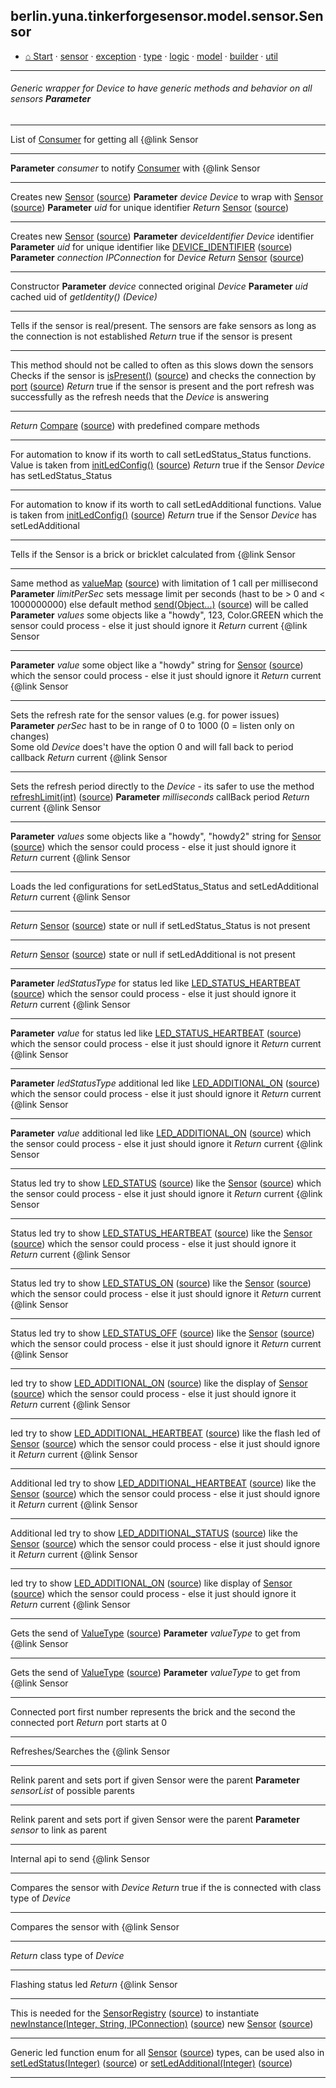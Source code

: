 ## berlin.yuna.tinkerforgesensor.model.sensor.Sensor
* [⌂ Start](https://github.com/YunaBraska/tinkerforge-sensor/blob/master/readmeDoc/README.md) · [sensor](https://github.com/YunaBraska/tinkerforge-sensor/blob/master/readmeDoc/berlin/yuna/tinkerforgesensor/model/sensor/README.md) · [exception](https://github.com/YunaBraska/tinkerforge-sensor/blob/master/readmeDoc/berlin/yuna/tinkerforgesensor/model/exception/README.md) · [type](https://github.com/YunaBraska/tinkerforge-sensor/blob/master/readmeDoc/berlin/yuna/tinkerforgesensor/model/type/README.md) · [logic](https://github.com/YunaBraska/tinkerforge-sensor/blob/master/readmeDoc/berlin/yuna/tinkerforgesensor/logic/README.md) · [model](https://github.com/YunaBraska/tinkerforge-sensor/blob/master/readmeDoc/berlin/yuna/tinkerforgesensor/model/README.md) · [builder](https://github.com/YunaBraska/tinkerforge-sensor/blob/master/readmeDoc/berlin/yuna/tinkerforgesensor/model/builder/README.md) · [util](https://github.com/YunaBraska/tinkerforge-sensor/blob/master/readmeDoc/berlin/yuna/tinkerforgesensor/util/README.md)

---
###### Generic wrapper for *Device* to have generic methods and behavior on all sensors **Parameter**

--- 
List of [Consumer](https://docs.oracle.com/javase/8/docs/api/java/util/function/Consumer.html)  for getting all {@link Sensor

--- 
**Parameter** *consumer* to notify [Consumer](https://docs.oracle.com/javase/8/docs/api/java/util/function/Consumer.html)  with {@link Sensor

--- 
Creates new [Sensor](https://github.com/YunaBraska/tinkerforge-sensor/blob/master/readmeDoc/berlin/yuna/tinkerforgesensor/model/sensor/Sensor.md) ([source](https://github.com/YunaBraska/tinkerforge-sensor/blob/master/src/main/java/berlin/yuna/tinkerforgesensor/model/sensor/Sensor.java))  **Parameter** *device* *Device* to wrap with [Sensor](https://github.com/YunaBraska/tinkerforge-sensor/blob/master/readmeDoc/berlin/yuna/tinkerforgesensor/model/sensor/Sensor.md) ([source](https://github.com/YunaBraska/tinkerforge-sensor/blob/master/src/main/java/berlin/yuna/tinkerforgesensor/model/sensor/Sensor.java))  **Parameter** *uid*    for unique identifier *Return* [Sensor](https://github.com/YunaBraska/tinkerforge-sensor/blob/master/readmeDoc/berlin/yuna/tinkerforgesensor/model/sensor/Sensor.md) ([source](https://github.com/YunaBraska/tinkerforge-sensor/blob/master/src/main/java/berlin/yuna/tinkerforgesensor/model/sensor/Sensor.java))

--- 
Creates new [Sensor](https://github.com/YunaBraska/tinkerforge-sensor/blob/master/readmeDoc/berlin/yuna/tinkerforgesensor/model/sensor/Sensor.md) ([source](https://github.com/YunaBraska/tinkerforge-sensor/blob/master/src/main/java/berlin/yuna/tinkerforgesensor/model/sensor/Sensor.java))  **Parameter** *deviceIdentifier* *Device* identifier **Parameter** *uid*              for unique identifier like [DEVICE_IDENTIFIER](https://github.com/YunaBraska/tinkerforge-sensor/blob/master/readmeDoc/berlin/yuna/tinkerforgesensor/model/sensor/Sensor.md) ([source](https://github.com/YunaBraska/tinkerforge-sensor/blob/master/src/main/java/berlin/yuna/tinkerforgesensor/model/sensor/Sensor.java))  **Parameter** *connection*       *IPConnection* for *Device* *Return* [Sensor](https://github.com/YunaBraska/tinkerforge-sensor/blob/master/readmeDoc/berlin/yuna/tinkerforgesensor/model/sensor/Sensor.md) ([source](https://github.com/YunaBraska/tinkerforge-sensor/blob/master/src/main/java/berlin/yuna/tinkerforgesensor/model/sensor/Sensor.java))

--- 
Constructor **Parameter** *device* connected original *Device* **Parameter** *uid*    cached uid of *getIdentity() (Device)*

--- 
Tells if the sensor is real/present. The sensors are fake sensors as long as the connection is not established *Return* true if the sensor is present

--- 
This method should not be called to often as this slows down the sensors Checks if the sensor is [isPresent()](https://github.com/YunaBraska/tinkerforge-sensor/blob/master/readmeDoc/berlin/yuna/tinkerforgesensor/model/sensor/Sensor.md) ([source](https://github.com/YunaBraska/tinkerforge-sensor/blob/master/src/main/java/berlin/yuna/tinkerforgesensor/model/sensor/Sensor.java))  and checks the connection by [port](https://github.com/YunaBraska/tinkerforge-sensor/blob/master/readmeDoc/berlin/yuna/tinkerforgesensor/model/sensor/Sensor.md) ([source](https://github.com/YunaBraska/tinkerforge-sensor/blob/master/src/main/java/berlin/yuna/tinkerforgesensor/model/sensor/Sensor.java))  *Return* true if the sensor is present and the port refresh was successfully as the refresh needs that the *Device* is answering

--- 
*Return* [Compare](https://github.com/YunaBraska/tinkerforge-sensor/blob/master/readmeDoc/berlin/yuna/tinkerforgesensor/model/builder/Compare.md) ([source](https://github.com/YunaBraska/tinkerforge-sensor/blob/master/src/main/java/berlin/yuna/tinkerforgesensor/model/builder/Compare.java))  with predefined compare methods

--- 
For automation to know if its worth to call setLedStatus_Status functions. Value is taken from [initLedConfig()](https://github.com/YunaBraska/tinkerforge-sensor/blob/master/readmeDoc/berlin/yuna/tinkerforgesensor/model/sensor/Sensor.md) ([source](https://github.com/YunaBraska/tinkerforge-sensor/blob/master/src/main/java/berlin/yuna/tinkerforgesensor/model/sensor/Sensor.java))  *Return* true if the Sensor *Device* has setLedStatus_Status

--- 
For automation to know if its worth to call setLedAdditional functions. Value is taken from [initLedConfig()](https://github.com/YunaBraska/tinkerforge-sensor/blob/master/readmeDoc/berlin/yuna/tinkerforgesensor/model/sensor/Sensor.md) ([source](https://github.com/YunaBraska/tinkerforge-sensor/blob/master/src/main/java/berlin/yuna/tinkerforgesensor/model/sensor/Sensor.java))  *Return* true if the Sensor *Device* has setLedAdditional

--- 
Tells if the Sensor is a brick or bricklet calculated from {@link Sensor

--- 
Same method as [valueMap](https://github.com/YunaBraska/tinkerforge-sensor/blob/master/readmeDoc/berlin/yuna/tinkerforgesensor/model/sensor/Sensor.md) ([source](https://github.com/YunaBraska/tinkerforge-sensor/blob/master/src/main/java/berlin/yuna/tinkerforgesensor/model/sensor/Sensor.java))  with limitation of 1 call per millisecond **Parameter** *limitPerSec* sets message limit per seconds (hast to be > 0 and < 1000000000) else default method [send(Object...)](https://github.com/YunaBraska/tinkerforge-sensor/blob/master/readmeDoc/berlin/yuna/tinkerforgesensor/model/sensor/Sensor.md) ([source](https://github.com/YunaBraska/tinkerforge-sensor/blob/master/src/main/java/berlin/yuna/tinkerforgesensor/model/sensor/Sensor.java))  will be called **Parameter** *values*      some objects like a "howdy", 123, Color.GREEN which the sensor could process - else it just should ignore it *Return* current {@link Sensor

--- 
**Parameter** *value* some object like a "howdy" string for [Sensor](https://github.com/YunaBraska/tinkerforge-sensor/blob/master/readmeDoc/berlin/yuna/tinkerforgesensor/model/sensor/Sensor.md) ([source](https://github.com/YunaBraska/tinkerforge-sensor/blob/master/src/main/java/berlin/yuna/tinkerforgesensor/model/sensor/Sensor.java))  which the sensor could process - else it just should ignore it *Return* current {@link Sensor

--- 
Sets the refresh rate for the sensor values (e.g. for power issues) **Parameter** *perSec* hast to be in range of 0 to 1000 (0 = listen only on changes)               
 Some old *Device* does't have the option 0 and will fall back to period callback *Return* current {@link Sensor

--- 
Sets the refresh period directly to the *Device* - its safer to use the method [refreshLimit(int)](https://github.com/YunaBraska/tinkerforge-sensor/blob/master/readmeDoc/berlin/yuna/tinkerforgesensor/model/sensor/Sensor.md) ([source](https://github.com/YunaBraska/tinkerforge-sensor/blob/master/src/main/java/berlin/yuna/tinkerforgesensor/model/sensor/Sensor.java))  **Parameter** *milliseconds* callBack period *Return* current {@link Sensor

--- 
**Parameter** *values* some objects like a "howdy", "howdy2" string for [Sensor](https://github.com/YunaBraska/tinkerforge-sensor/blob/master/readmeDoc/berlin/yuna/tinkerforgesensor/model/sensor/Sensor.md) ([source](https://github.com/YunaBraska/tinkerforge-sensor/blob/master/src/main/java/berlin/yuna/tinkerforgesensor/model/sensor/Sensor.java))  which the sensor could process - else it just should ignore it *Return* current {@link Sensor

--- 
Loads the led configurations for setLedStatus_Status and setLedAdditional *Return* current {@link Sensor

--- 
*Return* [Sensor](https://github.com/YunaBraska/tinkerforge-sensor/blob/master/readmeDoc/berlin/yuna/tinkerforgesensor/model/sensor/Sensor.md) ([source](https://github.com/YunaBraska/tinkerforge-sensor/blob/master/src/main/java/berlin/yuna/tinkerforgesensor/model/sensor/Sensor.java))  state or null if setLedStatus_Status is not present

--- 
*Return* [Sensor](https://github.com/YunaBraska/tinkerforge-sensor/blob/master/readmeDoc/berlin/yuna/tinkerforgesensor/model/sensor/Sensor.md) ([source](https://github.com/YunaBraska/tinkerforge-sensor/blob/master/src/main/java/berlin/yuna/tinkerforgesensor/model/sensor/Sensor.java))  state or null if setLedAdditional is not present

--- 
**Parameter** *ledStatusType* for status led like [LED_STATUS_HEARTBEAT](https://github.com/YunaBraska/tinkerforge-sensor/blob/master/readmeDoc/berlin/yuna/tinkerforgesensor/model/sensor/Sensor.md) ([source](https://github.com/YunaBraska/tinkerforge-sensor/blob/master/src/main/java/berlin/yuna/tinkerforgesensor/model/sensor/Sensor.java))  which the sensor could process - else it just should ignore it *Return* current {@link Sensor

--- 
**Parameter** *value* for status led like [LED_STATUS_HEARTBEAT](https://github.com/YunaBraska/tinkerforge-sensor/blob/master/readmeDoc/berlin/yuna/tinkerforgesensor/model/sensor/Sensor.md) ([source](https://github.com/YunaBraska/tinkerforge-sensor/blob/master/src/main/java/berlin/yuna/tinkerforgesensor/model/sensor/Sensor.java))  which the sensor could process - else it just should ignore it *Return* current {@link Sensor

--- 
**Parameter** *ledStatusType* additional led like [LED_ADDITIONAL_ON](https://github.com/YunaBraska/tinkerforge-sensor/blob/master/readmeDoc/berlin/yuna/tinkerforgesensor/model/sensor/Sensor.md) ([source](https://github.com/YunaBraska/tinkerforge-sensor/blob/master/src/main/java/berlin/yuna/tinkerforgesensor/model/sensor/Sensor.java))  which the sensor could process - else it just should ignore it *Return* current {@link Sensor

--- 
**Parameter** *value* additional led like [LED_ADDITIONAL_ON](https://github.com/YunaBraska/tinkerforge-sensor/blob/master/readmeDoc/berlin/yuna/tinkerforgesensor/model/sensor/Sensor.md) ([source](https://github.com/YunaBraska/tinkerforge-sensor/blob/master/src/main/java/berlin/yuna/tinkerforgesensor/model/sensor/Sensor.java))  which the sensor could process - else it just should ignore it *Return* current {@link Sensor

--- 
Status led try to show [LED_STATUS](https://github.com/YunaBraska/tinkerforge-sensor/blob/master/readmeDoc/berlin/yuna/tinkerforgesensor/model/sensor/Sensor.md) ([source](https://github.com/YunaBraska/tinkerforge-sensor/blob/master/src/main/java/berlin/yuna/tinkerforgesensor/model/sensor/Sensor.java))  like the [Sensor](https://github.com/YunaBraska/tinkerforge-sensor/blob/master/readmeDoc/berlin/yuna/tinkerforgesensor/model/sensor/Sensor.md) ([source](https://github.com/YunaBraska/tinkerforge-sensor/blob/master/src/main/java/berlin/yuna/tinkerforgesensor/model/sensor/Sensor.java))  which the sensor could process - else it just should ignore it *Return* current {@link Sensor

--- 
Status led try to show [LED_STATUS_HEARTBEAT](https://github.com/YunaBraska/tinkerforge-sensor/blob/master/readmeDoc/berlin/yuna/tinkerforgesensor/model/sensor/Sensor.md) ([source](https://github.com/YunaBraska/tinkerforge-sensor/blob/master/src/main/java/berlin/yuna/tinkerforgesensor/model/sensor/Sensor.java))  like the [Sensor](https://github.com/YunaBraska/tinkerforge-sensor/blob/master/readmeDoc/berlin/yuna/tinkerforgesensor/model/sensor/Sensor.md) ([source](https://github.com/YunaBraska/tinkerforge-sensor/blob/master/src/main/java/berlin/yuna/tinkerforgesensor/model/sensor/Sensor.java))  which the sensor could process - else it just should ignore it *Return* current {@link Sensor

--- 
Status led try to show [LED_STATUS_ON](https://github.com/YunaBraska/tinkerforge-sensor/blob/master/readmeDoc/berlin/yuna/tinkerforgesensor/model/sensor/Sensor.md) ([source](https://github.com/YunaBraska/tinkerforge-sensor/blob/master/src/main/java/berlin/yuna/tinkerforgesensor/model/sensor/Sensor.java))  like the [Sensor](https://github.com/YunaBraska/tinkerforge-sensor/blob/master/readmeDoc/berlin/yuna/tinkerforgesensor/model/sensor/Sensor.md) ([source](https://github.com/YunaBraska/tinkerforge-sensor/blob/master/src/main/java/berlin/yuna/tinkerforgesensor/model/sensor/Sensor.java))  which the sensor could process - else it just should ignore it *Return* current {@link Sensor

--- 
Status led try to show [LED_STATUS_OFF](https://github.com/YunaBraska/tinkerforge-sensor/blob/master/readmeDoc/berlin/yuna/tinkerforgesensor/model/sensor/Sensor.md) ([source](https://github.com/YunaBraska/tinkerforge-sensor/blob/master/src/main/java/berlin/yuna/tinkerforgesensor/model/sensor/Sensor.java))  like the [Sensor](https://github.com/YunaBraska/tinkerforge-sensor/blob/master/readmeDoc/berlin/yuna/tinkerforgesensor/model/sensor/Sensor.md) ([source](https://github.com/YunaBraska/tinkerforge-sensor/blob/master/src/main/java/berlin/yuna/tinkerforgesensor/model/sensor/Sensor.java))  which the sensor could process - else it just should ignore it *Return* current {@link Sensor

--- 
led try to show [LED_ADDITIONAL_ON](https://github.com/YunaBraska/tinkerforge-sensor/blob/master/readmeDoc/berlin/yuna/tinkerforgesensor/model/sensor/Sensor.md) ([source](https://github.com/YunaBraska/tinkerforge-sensor/blob/master/src/main/java/berlin/yuna/tinkerforgesensor/model/sensor/Sensor.java))  like the display of [Sensor](https://github.com/YunaBraska/tinkerforge-sensor/blob/master/readmeDoc/berlin/yuna/tinkerforgesensor/model/sensor/Sensor.md) ([source](https://github.com/YunaBraska/tinkerforge-sensor/blob/master/src/main/java/berlin/yuna/tinkerforgesensor/model/sensor/Sensor.java))  which the sensor could process - else it just should ignore it *Return* current {@link Sensor

--- 
led try to show [LED_ADDITIONAL_HEARTBEAT](https://github.com/YunaBraska/tinkerforge-sensor/blob/master/readmeDoc/berlin/yuna/tinkerforgesensor/model/sensor/Sensor.md) ([source](https://github.com/YunaBraska/tinkerforge-sensor/blob/master/src/main/java/berlin/yuna/tinkerforgesensor/model/sensor/Sensor.java))  like the flash led of [Sensor](https://github.com/YunaBraska/tinkerforge-sensor/blob/master/readmeDoc/berlin/yuna/tinkerforgesensor/model/sensor/Sensor.md) ([source](https://github.com/YunaBraska/tinkerforge-sensor/blob/master/src/main/java/berlin/yuna/tinkerforgesensor/model/sensor/Sensor.java))  which the sensor could process - else it just should ignore it *Return* current {@link Sensor

--- 
Additional led try to show [LED_ADDITIONAL_HEARTBEAT](https://github.com/YunaBraska/tinkerforge-sensor/blob/master/readmeDoc/berlin/yuna/tinkerforgesensor/model/sensor/Sensor.md) ([source](https://github.com/YunaBraska/tinkerforge-sensor/blob/master/src/main/java/berlin/yuna/tinkerforgesensor/model/sensor/Sensor.java))  like the [Sensor](https://github.com/YunaBraska/tinkerforge-sensor/blob/master/readmeDoc/berlin/yuna/tinkerforgesensor/model/sensor/Sensor.md) ([source](https://github.com/YunaBraska/tinkerforge-sensor/blob/master/src/main/java/berlin/yuna/tinkerforgesensor/model/sensor/Sensor.java))  which the sensor could process - else it just should ignore it *Return* current {@link Sensor

--- 
Additional led try to show [LED_ADDITIONAL_STATUS](https://github.com/YunaBraska/tinkerforge-sensor/blob/master/readmeDoc/berlin/yuna/tinkerforgesensor/model/sensor/Sensor.md) ([source](https://github.com/YunaBraska/tinkerforge-sensor/blob/master/src/main/java/berlin/yuna/tinkerforgesensor/model/sensor/Sensor.java))  like the [Sensor](https://github.com/YunaBraska/tinkerforge-sensor/blob/master/readmeDoc/berlin/yuna/tinkerforgesensor/model/sensor/Sensor.md) ([source](https://github.com/YunaBraska/tinkerforge-sensor/blob/master/src/main/java/berlin/yuna/tinkerforgesensor/model/sensor/Sensor.java))  which the sensor could process - else it just should ignore it *Return* current {@link Sensor

--- 
led try to show [LED_ADDITIONAL_ON](https://github.com/YunaBraska/tinkerforge-sensor/blob/master/readmeDoc/berlin/yuna/tinkerforgesensor/model/sensor/Sensor.md) ([source](https://github.com/YunaBraska/tinkerforge-sensor/blob/master/src/main/java/berlin/yuna/tinkerforgesensor/model/sensor/Sensor.java))  like display of [Sensor](https://github.com/YunaBraska/tinkerforge-sensor/blob/master/readmeDoc/berlin/yuna/tinkerforgesensor/model/sensor/Sensor.md) ([source](https://github.com/YunaBraska/tinkerforge-sensor/blob/master/src/main/java/berlin/yuna/tinkerforgesensor/model/sensor/Sensor.java))  which the sensor could process - else it just should ignore it *Return* current {@link Sensor

--- 
Gets the send of [ValueType](https://github.com/YunaBraska/tinkerforge-sensor/blob/master/readmeDoc/berlin/yuna/tinkerforgesensor/model/type/ValueType.md) ([source](https://github.com/YunaBraska/tinkerforge-sensor/blob/master/src/main/java/berlin/yuna/tinkerforgesensor/model/type/ValueType.java))  **Parameter** *valueType* to get from {@link Sensor

--- 
Gets the send of [ValueType](https://github.com/YunaBraska/tinkerforge-sensor/blob/master/readmeDoc/berlin/yuna/tinkerforgesensor/model/type/ValueType.md) ([source](https://github.com/YunaBraska/tinkerforge-sensor/blob/master/src/main/java/berlin/yuna/tinkerforgesensor/model/type/ValueType.java))  **Parameter** *valueType* to get from {@link Sensor

--- 
Connected port first number represents the brick and the second the connected port *Return* port starts at 0

--- 
Refreshes/Searches the {@link Sensor

--- 
Relink parent and sets port if given Sensor were the parent **Parameter** *sensorList* of possible parents

--- 
Relink parent and sets port if given Sensor were the parent **Parameter** *sensor* to link as parent

--- 
Internal api to send {@link Sensor

--- 
Compares the sensor with *Device* *Return* true if the is connected with class type of *Device*

--- 
Compares the sensor with {@link Sensor

--- 
*Return* class type of *Device*

--- 
Flashing status led *Return* {@link Sensor

--- 
This is needed for the [SensorRegistry](https://github.com/YunaBraska/tinkerforge-sensor/blob/master/readmeDoc/berlin/yuna/tinkerforgesensor/model/SensorRegistry.md) ([source](https://github.com/YunaBraska/tinkerforge-sensor/blob/master/src/main/java/berlin/yuna/tinkerforgesensor/model/SensorRegistry.java))  to instantiate [newInstance(Integer, String, IPConnection)](https://github.com/YunaBraska/tinkerforge-sensor/blob/master/readmeDoc/berlin/yuna/tinkerforgesensor/model/sensor/Sensor.md) ([source](https://github.com/YunaBraska/tinkerforge-sensor/blob/master/src/main/java/berlin/yuna/tinkerforgesensor/model/sensor/Sensor.java))  new [Sensor](https://github.com/YunaBraska/tinkerforge-sensor/blob/master/readmeDoc/berlin/yuna/tinkerforgesensor/model/sensor/Sensor.md) ([source](https://github.com/YunaBraska/tinkerforge-sensor/blob/master/src/main/java/berlin/yuna/tinkerforgesensor/model/sensor/Sensor.java))

--- 
Generic led function enum for all [Sensor](https://github.com/YunaBraska/tinkerforge-sensor/blob/master/readmeDoc/berlin/yuna/tinkerforgesensor/model/sensor/Sensor.md) ([source](https://github.com/YunaBraska/tinkerforge-sensor/blob/master/src/main/java/berlin/yuna/tinkerforgesensor/model/sensor/Sensor.java))  types, can be used also in [setLedStatus(Integer)](https://github.com/YunaBraska/tinkerforge-sensor/blob/master/readmeDoc/berlin/yuna/tinkerforgesensor/model/sensor/Sensor.md) ([source](https://github.com/YunaBraska/tinkerforge-sensor/blob/master/src/main/java/berlin/yuna/tinkerforgesensor/model/sensor/Sensor.java))  or [setLedAdditional(Integer)](https://github.com/YunaBraska/tinkerforge-sensor/blob/master/readmeDoc/berlin/yuna/tinkerforgesensor/model/sensor/Sensor.md) ([source](https://github.com/YunaBraska/tinkerforge-sensor/blob/master/src/main/java/berlin/yuna/tinkerforgesensor/model/sensor/Sensor.java))

--- 
